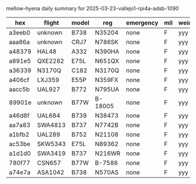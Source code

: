 mellow-hyena daily summary for 2025-03-23-vallejo1-rpi4a-adsb-1090

|hex|flight|model|reg|emergency|mil|weirdo|
|--|--|--|--|--|--|--|
|a3eeb0|unknown|B738|N35204|none|F|yyy|
|aaa86a|unknown|CRJ7|N786SK|none|F|yyy|
|a48379|HAL48|A332|N390HA|none|F|yyy|
|a891e5|QXE2282|E75L|N651QX|none|F|yyy|
|a36339|N3170Q|C182|N3170Q|none|F|yyy|
|a406cf|LXJ359|E55P|N359FX|none|F|yyy|
|aacc5b|UAL927|B772|N795UA|none|F|yyy|
|89901e|unknown|B77W|B-18005|none|F|yyy|
|a46d8f|UAL684|B739|N38473|none|F|yyy|
|aa7a83|SWA4813|B737|N7742B|none|F|yyy|
|a1bfb2|UAL289|B752|N21108|none|F|yyy|
|ac53be|SKW5343|E75L|N89362|none|F|yyy|
|a1d1d0|SWA3419|B737|N216WR|none|F|yyy|
|780f77|CSN657|B77W|B-7588|none|F|yyy|
|a74e7a|ASA1042|B738|N570AS|none|F|yyy|
